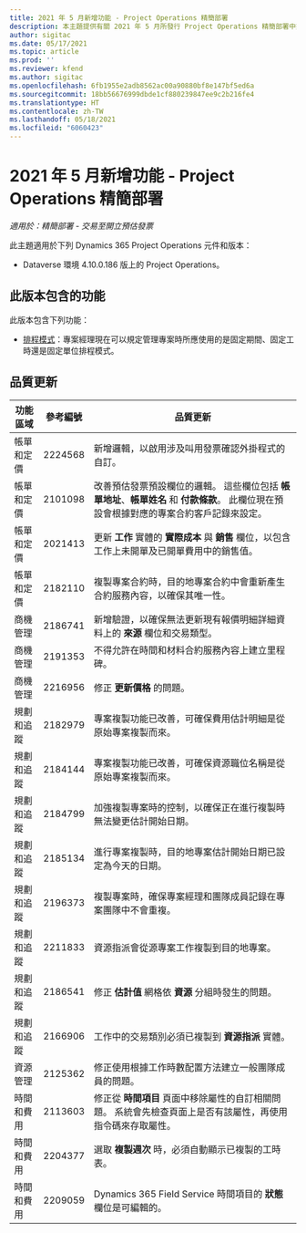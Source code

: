 ```yaml
---
title: 2021 年 5 月新增功能 - Project Operations 精簡部署
description: 本主題提供有關 2021 年 5 月所發行 Project Operations 精簡部署中提供之品質更新的資訊。
author: sigitac
ms.date: 05/17/2021
ms.topic: article
ms.prod: ''
ms.reviewer: kfend
ms.author: sigitac
ms.openlocfilehash: 6fb1955e2adb8562ac00a90880bf8e147bf5ed6a
ms.sourcegitcommit: 18bb56676999dbde1cf880239847ee9c2b216fe4
ms.translationtype: HT
ms.contentlocale: zh-TW
ms.lasthandoff: 05/18/2021
ms.locfileid: "6060423"
---
```

# <a name="whats-new-may-2021---project-operations-lite-deployment"></a>2021 年 5 月新增功能 - Project Operations 精簡部署

_適用於：精簡部署 - 交易至開立預估發票_

此主題適用於下列 Dynamics 365 Project Operations 元件和版本：

   - Dataverse 環境 4.10.0.186 版上的 Project Operations。

## <a name="features-included-in-this-release"></a>此版本包含的功能

此版本包含下列功能：

- [排程模式](../../project-management/scheduling-modes.md)：專案經理現在可以規定管理專案時所應使用的是固定期間、固定工時還是固定單位排程模式。

## <a name="quality-updates"></a>品質更新

| **功能區域** | **參考編號** | **品質更新** |
| --- | --- | --- |
| 帳單和定價 | 2224568 | 新增邏輯，以啟用涉及叫用發票確認外掛程式的自訂。 |
| 帳單和定價 | 2101098 | 改善預估發票預設欄位的邏輯。 這些欄位包括 **帳單地址**、**帳單姓名** 和 **付款條款**。 此欄位現在預設會根據對應的專案合約客戶記錄來設定。 |
| 帳單和定價 | 2021413 | 更新 **工作** 實體的 **實際成本** 與 **銷售** 欄位，以包含工作上未開單及已開單費用中的銷售值。 |
| 帳單和定價 | 2182110 | 複製專案合約時，目的地專案合約中會重新產生合約服務內容，以確保其唯一性。 |
| 商機管理 | 2186741 | 新增驗證，以確保無法更新現有報價明細詳細資料上的 **來源** 欄位和交易類型。 |
| 商機管理 | 2191353 | 不得允許在時間和材料合約服務內容上建立里程碑。 |
| 商機管理 | 2216956 | 修正 **更新價格** 的問題。 |
| 規劃和追蹤 | 2182979 | 專案複製功能已改善，可確保費用估計明細是從原始專案複製而來。 |
| 規劃和追蹤 | 2184144 | 專案複製功能已改善，可確保資源職位名稱是從原始專案複製而來。 |
| 規劃和追蹤 | 2184799 | 加強複製專案時的控制，以確保正在進行複製時無法變更估計開始日期。 |
| 規劃和追蹤 | 2185134 | 進行專案複製時，目的地專案估計開始日期已設定為今天的日期。 |
| 規劃和追蹤 | 2196373 | 複製專案時，確保專案經理和團隊成員記錄在專案團隊中不會重複。 |
| 規劃和追蹤 | 2211833 | 資源指派會從源專案工作複製到目的地專案。 |
| 規劃和追蹤 | 2186541 | 修正 **估計值** 網格依 **資源** 分組時發生的問題。 |
| 規劃和追蹤 | 2166906 | 工作中的交易類別必須已複製到 **資源指派** 實體。 |
| 資源管理 | 2125362 | 修正使用根據工作時數配置方法建立一般團隊成員的問題。 |
| 時間和費用 | 2113603 | 修正從 **時間項目** 頁面中移除屬性的自訂相關問題。 系統會先檢查頁面上是否有該屬性，再使用指令碼來存取屬性。 |
| 時間和費用 | 2204377 | 選取 **複製週次** 時，必須自動顯示已複製的工時表。 |
| 時間和費用 | 2209059 | Dynamics 365 Field Service 時間項目的 **狀態** 欄位是可編輯的。 |

